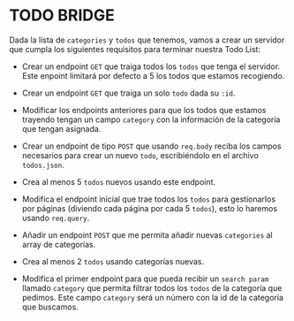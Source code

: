 # TODO BRIDGE

Dada la lista de `categories` y `todos` que tenemos, vamos a crear un servidor que cumpla los siguientes requisitos para terminar nuestra Todo List:

* Crear un endpoint `GET` que traiga todos los `todos` que tenga el servidor. Este enpoint limitará por defecto a 5 los todos que estamos recogiendo.

* Crear un endpoint `GET` que traiga un solo `todo` dada su `:id`.

* Modificar los endpoints anteriores para que los todos que estamos trayendo tengan un campo `category` con la información de la categoría que tengan asignada.

* Crear un endpoint de tipo `POST` que usando `req.body` reciba los campos necesarios para crear un nuevo `todo`, escribiéndolo en el archivo `todos.json`.

- Crea al menos 5 `todos` nuevos usando este endpoint.

* Modifica el endpoint inicial que trae todos los `todos` para gestionarlos por páginas (diviendo cada página por cada 5 `todos`), esto lo haremos usando `req.query`.

* Añadir un endpoint `POST` que me permita añadir nuevas `categories` al array de categorías.

- Crea al menos 2 `todos` usando categorías nuevas.

* Modifica el primer endpoint para que pueda recibir un `search param` llamado `category` que permita filtrar todos los `todos` de la categoría que pedimos. Este campo `category` será un número con la id de la categoría que buscamos.